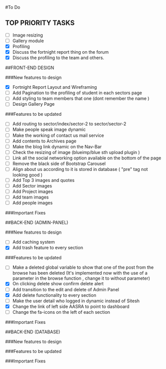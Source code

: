 #To Do 

## TOP PRIORITY TASKS
 - [ ] Image resizing
 - [ ] Gallery module
 - [x] Profiling
 - [x] Discuss the fortnight report thing on the forum
 - [x] Discuss the profiling to the team and others.

##FRONT-END DESIGN

###New features to design

- [x] Fortnight Report Layout and Wireframing
- [ ] Add Pagination to the profiling of student in each sectors page
- [ ] Add styling to team members that one (dont remember the name )
- [ ] Design Gallery Page

###Features to be updated

- [ ] Add routing to sector/index/sector-2 to sector/sector-2
- [ ] Make people speak image dynamic
- [ ] Make the working of contact us mail service
- [ ] Add contents to Archives page
- [ ] Make the blog link dynamic on the Nav-Bar
- [ ] Check the resizing of image (blueimp/blue sth upload plugin )
- [ ] Link all the social networking option available on the bottom of the page
- [ ] Remove the black side of Bootstrap Carousel
- [ ] Align about us according to it is stored in database ( "pre" tag not looking good )
- [ ] Add Top 3 images and quotes
- [ ] Add Sector images
- [ ] Add Project images
- [ ] Add team images
- [ ] Add people images

###Important Fixes

##BACK-END (ADMIN-PANEL)

###New features to design

- [ ] Add caching system
- [x] Add trash feature to every section

###Features to be updated

- [ ] Make a deleted global variable to show that one of the post from the browse has been deleted (It's implemented now with the use of a parameter in the browse function , change it to without parameter)
- [x] On clicking delete show confirm delete alert
- [ ] Add transition to the edit and delete of Admin Panel
- [x] Add delete functionality to every section
- [ ] Make the user detail who logged in dynamic instead of Sitesh
- [x] Change the link of left side AASRA to point to dashboard
- [ ] Change the fa-icons on the left of each section

###Important Fixes

##BACK-END (DATABASE)

###New features to design

###Features to be updated

###Important Fixes
